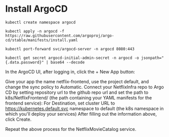 # Install ArgoCD

```console
kubectl create namespace argocd
```

```console
kubectl apply -n argocd -f https://raw.githubusercontent.com/argoproj/argo-cd/stable/manifests/install.yaml
```

```console
kubectl port-forward svc/argocd-server -n argocd 8080:443
```

```console
kubectl get secret argocd-initial-admin-secret -n argocd -o jsonpath="{.data.password}" | base64 --decode
```

In the ArgoCD UI, after logging in, click the + New App button:

Give your app the name netflix-frontend, use the project default, and change the sync policy to Automatic.
Connect your NetflixInfra repo to Argo CD by setting repository url to the github repo url and set the path to k8s/NetflixFrontend/ (the path containing your YAML manifests for the frontend service):
For Destination, set cluster URL to https://kubernetes.default.svc namespace to default (the k8s namespace in which you'll deploy your services)
After filling out the information above, click Create.

Repeat the above process for the NetflixMovieCatalog service.